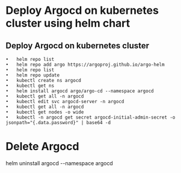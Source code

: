 # Deploy Argocd on kubernetes cluster using helm chart

## Deploy Argocd on kubernetes cluster
```
•	helm repo list
•	helm repo add argo https://argoproj.github.io/argo-helm
•	helm repo list
•	helm repo update
•	kubectl create ns argocd
•	kubectl get ns
•	helm install argocd argo/argo-cd --namespace argocd
•	kubectl get all -n argocd
•	kubectl edit svc argocd-server -n argocd
•	kubectl get all -n argocd
•	kubectl get nodes -o wide
•	kubectl -n argocd get secret argocd-initial-admin-secret -o jsonpath="{.data.password}" | base64 -d

```


# Delete Argocd

helm uninstall argocd --namespace argocd
